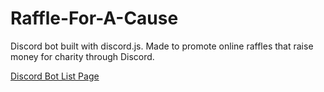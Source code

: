# Raffle-For-A-Cause

Discord bot built with discord.js.
Made to promote online raffles that raise money for charity through Discord.

[Discord Bot List Page](https://discordbotlist.com/bots/raffle-for-a-cause)
